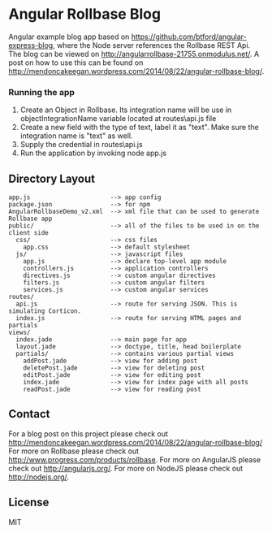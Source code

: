 # Angular Rollbase Blog

Angular example blog app based on https://github.com/btford/angular-express-blog, where the Node server references the Rollbase REST Api. The blog can be viewed on http://angularrollbase-21755.onmodulus.net/. A post on how to use this can be found on http://mendoncakeegan.wordpress.com/2014/08/22/angular-rollbase-blog/.

### Running the app

1. Create an Object in Rollbase. Its integration name will be use in objectIntegrationName variable located at routes\api.js file<br/>
2. Create a new field with the type of text, label it as "text". Make sure the integration name is "text" as well.<br/>
3. Supply the credential in routes\api.js <br/>
4. Run the application by invoking node app.js <br/>

## Directory Layout
    
    app.js                      --> app config
    package.json                --> for npm
    AngularRollbaseDemo_v2.xml  --> xml file that can be used to generate Rollbase app
    public/                     --> all of the files to be used in on the client side
      css/                      --> css files
        app.css                 --> default stylesheet
      js/                       --> javascript files
        app.js                  --> declare top-level app module
        controllers.js          --> application controllers
        directives.js           --> custom angular directives
        filters.js              --> custom angular filters
        services.js             --> custom angular services
    routes/
      api.js                    --> route for serving JSON. This is simulating Corticon.
      index.js                  --> route for serving HTML pages and partials
    views/
      index.jade                --> main page for app
      layout.jade               --> doctype, title, head boilerplate
      partials/                 --> contains various partial views
        addPost.jade            --> view for adding post
        deletePost.jade         --> view for deleting post
        editPost.jade           --> view for editing post 
        index.jade              --> view for index page with all posts 
        readPost.jade           --> view for reading post      

## Contact

For a blog post on this project please check out http://mendoncakeegan.wordpress.com/2014/08/22/angular-rollbase-blog/
For more on Rollbase please check out http://www.progress.com/products/rollbase.
For more on AngularJS please check out http://angularjs.org/.
For more on NodeJS please check out http://nodejs.org/.

## License

MIT